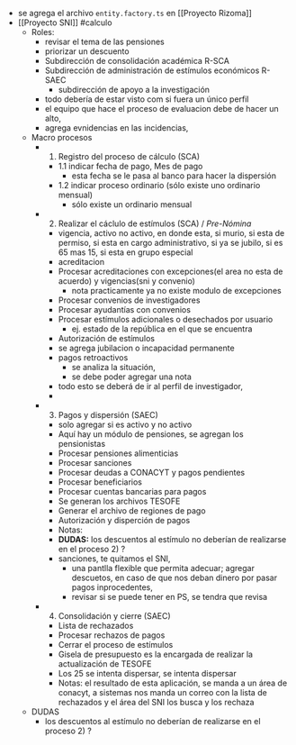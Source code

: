 - se agrega el archivo `entity.factory.ts` en [[Proyecto Rizoma]]
- [[Proyecto SNI]] #calculo
	- Roles:
		- revisar el tema de las pensiones
		- priorizar un descuento
		- Subdirección de consolidación académica R-SCA
		- Subdirección de administración de estímulos económicos R-SAEC
			- subdirección de apoyo a la investigación
		- todo debería de estar visto com si fuera un único perfil
		- el equipo que hace el proceso de evaluacion debe de hacer un alto,
		- agrega evnidencias en las incidencias,
	- Macro procesos
		- 1) Registro del proceso de cálculo (SCA)
			- 1.1 indicar fecha de pago, Mes de pago
				- esta fecha se le pasa al banco para hacer la dispersión
			- 1.2 indicar proceso ordinario (sólo existe uno ordinario mensual)
				- sólo existe un ordinario mensual
		- 2) Realizar el cáclulo de estímulos (SCA) / *Pre-Nómina*
			- vigencia, activo no activo, en donde esta, si murio, si esta de permiso, si esta en cargo administrativo, si ya se jubilo, si es 65 mas 15, si esta en grupo especial
			- acreditacion
			- Procesar acreditaciones con excepciones(el area no esta de acuerdo) y vigencias(sni y convenio)
				- nota practicamente ya no existe modulo de excepciones
			- Procesar convenios de investigadores
			- Procesar ayudantías con convenios
			- Procesar estímulos adicionales o desechados por usuario
				- ej. estado de la república en el que se encuentra
			- Autorización de estímulos
			- se agrega jubilacion o incapacidad permanente
			- pagos retroactivos
				- se analiza la situación,
				- se debe poder agregar una nota
			- todo esto se deberá de ir al perfil de investigador,
			-
		- 3) Pagos y dispersión (SAEC)
			- solo agregar si es activo y no activo
			- Aquí hay un módulo de pensiones, se agregan los pensionistas
			- Procesar pensiones alimenticias
			- Procesar sanciones
			- Procesar deudas a CONACYT y pagos pendientes
			- Procesar beneficiarios
			- Procesar cuentas bancarias para pagos
			- Se generan los archivos TESOFE
			- Generar el archivo de regiones de pago
			- Autorización y disperción de pagos
			- Notas:
			- **DUDAS:** los descuentos al estímulo no deberían de realizarse en el proceso 2) ?
			- sanciones, te quitamos el SNI,
				- una pantlla flexible que permita adecuar; agregar descuetos, en caso de que nos deban dinero por pasar pagos inprocedentes,
				- revisar si se puede tener en PS, se tendra que revisa
		- 4) Consolidación y cierre (SAEC)
			- Lista de rechazados
			- Procesar rechazos de pagos
			- Cerrar el proceso de estímulos
			- Gisela de presupuesto es la encargada de realizar la actualización de TESOFE
			- Los 25 se intenta dispersar, se intenta dispersar
			- Notas: el resultado de esta aplicación, se manda a un área de conacyt, a sistemas nos manda un correo con la lista de rechazados y el área del SNI los busca y los rechaza
	- DUDAS
		- los descuentos al estímulo no deberían de realizarse en el proceso 2) ?
